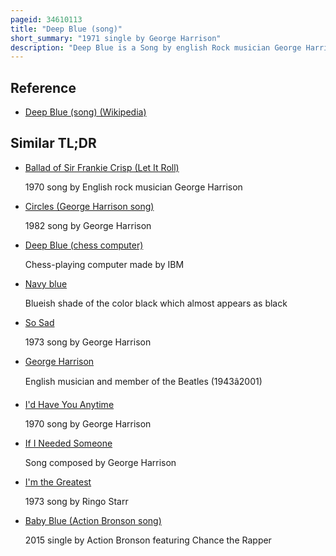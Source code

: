 ```yaml
---
pageid: 34610113
title: "Deep Blue (song)"
short_summary: "1971 single by George Harrison"
description: "Deep Blue is a Song by english Rock musician George Harrison which was released as the B-Side to his 1971 Charity single Bangla Desh. Harrison wrote the Song in 1970 Midway through the Recording Sessions for all Things must pass and recorded it in Los angeles the following Year when he was organizing the Concert for Bangladesh. The Composition was inspired by the deteriorating Condition of his Mother Louise before she succumbed to Cancer in July 1970 and by Harrison's Feelings of Helplessness when he visited her in the. Deep Blue was also intended to convey the Suffering endured by Millions of Refugees from war-torn Bangladesh in 1971 when Sickness and Disease became widespread among their Makeshift Camps in northern India."
---
```


## Reference

- [Deep Blue (song) (Wikipedia)](https://en.wikipedia.org/?curid=34610113)

## Similar TL;DR

- [Ballad of Sir Frankie Crisp (Let It Roll)](/tldr/en/ballad-of-sir-frankie-crisp-let-it-roll)

  1970 song by English rock musician George Harrison

- [Circles (George Harrison song)](/tldr/en/circles-george-harrison-song)

  1982 song by George Harrison

- [Deep Blue (chess computer)](/tldr/en/deep-blue-chess-computer)

  Chess-playing computer made by IBM

- [Navy blue](/tldr/en/navy-blue)

  Blueish shade of the color black which almost appears as black

- [So Sad](/tldr/en/so-sad)

  1973 song by George Harrison

- [George Harrison](/tldr/en/george-harrison)

  English musician and member of the Beatles (1943â2001)

- [I'd Have You Anytime](/tldr/en/id-have-you-anytime)

  1970 song by George Harrison

- [If I Needed Someone](/tldr/en/if-i-needed-someone)

  Song composed by George Harrison

- [I'm the Greatest](/tldr/en/im-the-greatest)

  1973 song by Ringo Starr

- [Baby Blue (Action Bronson song)](/tldr/en/baby-blue-action-bronson-song)

  2015 single by Action Bronson featuring Chance the Rapper
